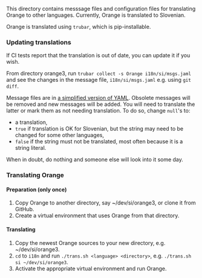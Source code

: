 This directory contains messsage files and configuration files for translating
Orange to other languages. Currently, Orange is translated to Slovenian.

Orange is translated using `trubar`, which is pip-installable.

### Updating translations

If CI tests report that the translation is out of date, you can update it if you wish.

From directory orange3, run `trubar collect -s Orange i18n/si/msgs.jaml` and see the changes in the message file, `i18n/si/msgs.jaml` e.g. using `git diff`.

Message files are in [a simplified version of YAML](http://janezd.github.io/trubar/message-files/). Obsolete messages will be removed and new messages will be added. You will need to translate the latter or mark them as not needing translation. To do so, change `null`'s to:

- a translation,
- `true` if translation is OK for Slovenian, but the string may need to be changed for some other languages,
- `false` if the string must not be translated, most often because it is a string literal.

When in doubt, do nothing and someone else will look into it some day.

### Translating Orange

#### Preparation (only once)

1. Copy Orange to another directory, say ~/dev/si/orange3, or clone it from GitHub.
2. Create a virtual environment that uses Orange from that directory.

#### Translating

1. Copy the newest Orange sources to your new directory, e.g. ~/dev/si/orange3.
2. `cd` to `i18n` and run `./trans.sh <language> <directory>`, e.g.  `./trans.sh si ~/dev/si/orange3`.
3. Activate the appropriate virtual environment and run Orange.
